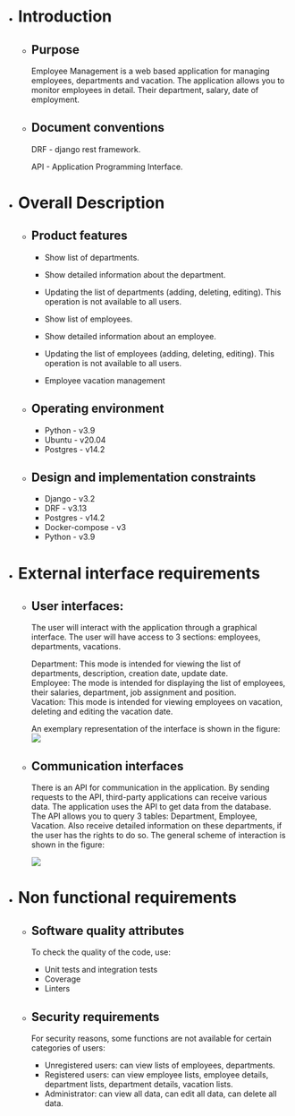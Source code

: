 - # Introduction 
    
  + ## Purpose
    Employee Management is a web based application for managing employees, departments and vacation. The application allows you to monitor employees in detail. Their department, salary, date of employment.

  + ## Document conventions
    DRF - django rest framework.

    API - Application Programming Interface.

- # Overall Description 
    
    + ## Product features
      - Show list of departments.

      - Show detailed information about the department.

      - Updating the list of departments (adding, deleting, editing). This operation is not available to all users.
   
      - Show list of employees. 

      - Show detailed information about an employee.

      - Updating the list of employees (adding, deleting, editing). This operation is not available to all users.
    
      - Employee vacation management
    
    + ## Operating environment
       - Python - v3.9
       - Ubuntu - v20.04
       - Postgres - v14.2
    
    + ## Design and implementation constraints
       - Django - v3.2
       - DRF - v3.13
       - Postgres - v14.2
       - Docker-compose - v3
       - Python - v3.9

- # External interface requirements
    + ## User interfaces: 
       The user will interact with the application through a graphical interface. The user will have access to 3 sections: employees, departments, vacations.
  
       Department: This mode is intended for viewing the list of departments, description, creation date, update date.    
       Employee: The mode is intended for displaying the list of employees, their salaries, department, job assignment and position.    
       Vacation: This mode is intended for viewing employees on vacation, deleting and editing the vacation date.
  
       An exemplary representation of the interface is shown in the figure:
       ![](https://i.imgur.com/Wv89eIO.png)
               
    + ## Communication interfaces
        There is an API for communication in the application. By sending requests to the API, third-party applications can receive various data. The application uses the API to get data from the database. The API allows you to query 3 tables: Department, Employee, Vacation. Also receive detailed information on these departments, if the user has the rights to do so. The general scheme of interaction is shown in the figure:
       
        ![](https://i.imgur.com/ebzNI5Y.png)

- # Non functional requirements 
    + ## Software quality attributes
       To check the quality of the code, use:
        - Unit tests and integration tests
        - Coverage  
        - Linters 
    
    + ## Security requirements 
       For security reasons, some functions are not available for certain categories of users:
       - Unregistered users: can view lists of employees, departments.
       - Registered users: can view employee lists, employee details, department lists, department details, vacation lists.
       - Administrator: can view all data, can edit all data, can delete all data.
